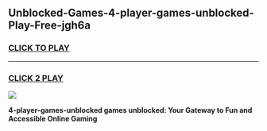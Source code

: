 
## Unblocked-Games-4-player-games-unblocked-Play-Free-jgh6a
<h3>
<a href="https://premium76.site?title=4-player-games-unblocked&ref=15A">CLICK TO PLAY</a></h3>
<hr>

<h3>
<a href="https://premium76.site?title=4-player-games-unblocked&ref=15A">CLICK 2 PLAY</a>
  
</h3>

<a href="https://premium76.site?title=4-player-games-unblocked&ref=15A"><img src="https://clearcache.store/games.png"></a>


**4-player-games-unblocked games unblocked: Your Gateway to Fun and Accessible Online Gaming**
